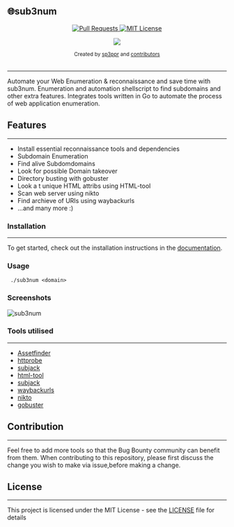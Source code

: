 ## 🌐sub3num





<p align="center">
  <a href="https://github.com/shagunattri/pwgen/pulls">
    <img src="https://img.shields.io/badge/PRs-welcome-brightgreen.svg?longCache=true" alt="Pull Requests">
  </a>
  <a href="LICENSE">
    <img src="https://img.shields.io/badge/License-MIT-lightgrey.svg?longCache=true" alt="MIT License">
  </a>
</p>

<p align="center">
  <a href="https://twitter.com/sp3ppr" target="_blank">
    <img src="https://img.shields.io/twitter/follow/sp3ppr.svg?logo=twitter">
  </a>
</p>

<div align="center">
  <sub>Created by
  <a href="https://twitter.com/sp3ppr">sp3ppr</a> and
  <a href="https://github.com/shagunattri/pwGen/graphs/contributors">contributors</a>
</div>

<br>

****

Automate your Web Enumeration & reconnaissance and save time with sub3num.
Enumeration and automation shellscript to find subdomains and other extra features.
Integrates tools written in Go to automate the process of web application enumeration.

## Features
---

- Install essential reconnaissance tools and dependencies
- Subdomain Enumeration
- Find alive Subdomdomains
- Look for possible Domain takeover 
- Directory busting with gobuster
- Look a t unique HTML attribs using HTML-tool
- Scan web server using nikto
- Find archieve of URIs using waybackurls
- ...and many more :)


### Installation
---

To get started, check out the installation instructions in the [documentation](install/setup.md).

### Usage

```console
 ./sub3num <domain>
```


### Screenshots


![sub3num](https://user-images.githubusercontent.com/29366864/80619137-e19f5d80-8a61-11ea-90b3-6f9483b4a326.png)



### Tools utilised

---

- [Assetfinder](https://github.com/tomnomnom/assetfinder)
- [httprobe](https://github.com/tomnomnom/httprobe)
- [subjack](https://github.com/haccer/subjack)
- [html-tool](https://github.com/tomnomnom/hacks/tree/master/html-tool)
- [subjack](https://github.com/haccer/subjack)
- [waybackurls](https://github.com/tomnomnom/waybackurls)
- [nikto](https://github.com/sullo/nikto)
- [gobuster](https://github.com/OJ/gobuster)


## Contribution 
---

Feel free to add more tools so that the Bug Bounty community can benefit from them.
When contributing to this repository, please first discuss the change you wish to make via issue,before making a change.


## License
---
This project is licensed under the MIT License - see the [LICENSE](LICENSE) file for details

